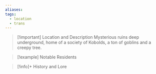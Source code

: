 ```yaml
---
aliases: 
tags:
  - location
  - trans
---
```

>[!important] Location and Description
>Mysterious ruins deep underground, home of a society of Kobolds, a ton of goblins and a creepy tree.

> [!example] Notable Residents

> [!info]+ History and Lore

